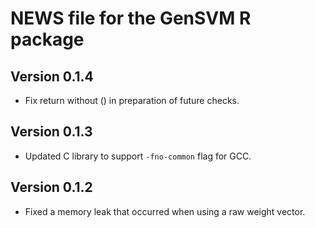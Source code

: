 # NEWS file for the GenSVM R package

## Version 0.1.4

* Fix return without () in preparation of future checks.

## Version 0.1.3

* Updated C library to support ``-fno-common`` flag for GCC.

## Version 0.1.2

* Fixed a memory leak that occurred when using a raw weight vector.
